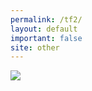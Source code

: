 ```yaml
---
permalink: /tf2/
layout: default
important: false
site: other
---
```


![](https://c.tenor.com/LwfpUq5ZagUAAAAj/spin-it-dancing.gif)